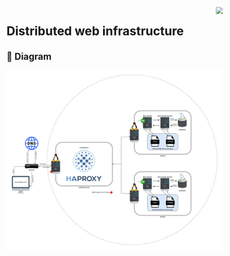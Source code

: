 <img  height="50px" align="right" src="https://apply.holbertonschool.com/holberton-logo.png">

# Distributed web infrastructure

## 📑 Diagram

<img align="center" src="https://raw.githubusercontent.com/fchavonet/holbertonschool-system_engineering-devops/main/web_infrastructure_design/assets/1-distributed_web_infrastructure.png">
